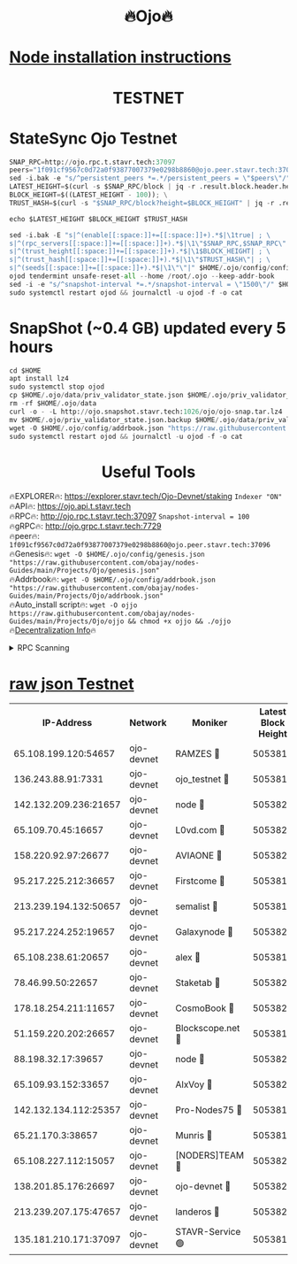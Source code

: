 <h1 align="center"> 🔥Ojo🔥</h1>

[Node installation instructions](https://github.com/obajay/nodes-Guides/tree/main/Projects/Ojo)
=

<h1 align="center"> TESTNET</h1>

# StateSync Ojo Testnet
```python
SNAP_RPC=http://ojo.rpc.t.stavr.tech:37097
peers="1f091cf9567c0d72a0f93877007379e0298b8860@ojo.peer.stavr.tech:37096"
sed -i.bak -e "s/^persistent_peers *=.*/persistent_peers = \"$peers\"/" $HOME/.ojo/config/config.toml
LATEST_HEIGHT=$(curl -s $SNAP_RPC/block | jq -r .result.block.header.height); \
BLOCK_HEIGHT=$((LATEST_HEIGHT - 100)); \
TRUST_HASH=$(curl -s "$SNAP_RPC/block?height=$BLOCK_HEIGHT" | jq -r .result.block_id.hash)

echo $LATEST_HEIGHT $BLOCK_HEIGHT $TRUST_HASH

sed -i.bak -E "s|^(enable[[:space:]]+=[[:space:]]+).*$|\1true| ; \
s|^(rpc_servers[[:space:]]+=[[:space:]]+).*$|\1\"$SNAP_RPC,$SNAP_RPC\"| ; \
s|^(trust_height[[:space:]]+=[[:space:]]+).*$|\1$BLOCK_HEIGHT| ; \
s|^(trust_hash[[:space:]]+=[[:space:]]+).*$|\1\"$TRUST_HASH\"| ; \
s|^(seeds[[:space:]]+=[[:space:]]+).*$|\1\"\"|" $HOME/.ojo/config/config.toml
ojod tendermint unsafe-reset-all --home /root/.ojo --keep-addr-book
sed -i -e "s/^snapshot-interval *=.*/snapshot-interval = \"1500\"/" $HOME/.ojo/config/app.toml
sudo systemctl restart ojod && journalctl -u ojod -f -o cat
```
# SnapShot (~0.4 GB) updated every 5 hours
```python
cd $HOME
apt install lz4
sudo systemctl stop ojod
cp $HOME/.ojo/data/priv_validator_state.json $HOME/.ojo/priv_validator_state.json.backup
rm -rf $HOME/.ojo/data
curl -o - -L http://ojo.snapshot.stavr.tech:1026/ojo/ojo-snap.tar.lz4 | lz4 -c -d - | tar -x -C $HOME/.ojo --strip-components 2
mv $HOME/.ojo/priv_validator_state.json.backup $HOME/.ojo/data/priv_validator_state.json
wget -O $HOME/.ojo/config/addrbook.json "https://raw.githubusercontent.com/obajay/nodes-Guides/main/Projects/Ojo/addrbook.json"
sudo systemctl restart ojod && journalctl -u ojod -f -o cat
```
 <h1 align="center"> Useful Tools</h1>

🔥EXPLORER🔥:        https://explorer.stavr.tech/Ojo-Devnet/staking        `Indexer "ON"` \
🔥API🔥:                     https://ojo.api.t.stavr.tech \
🔥RPC🔥:                    http://ojo.rpc.t.stavr.tech:37097              `Snapshot-interval = 100` \
🔥gRPC🔥:                  http://ojo.grpc.t.stavr.tech:7729 \
🔥peer🔥:                   `1f091cf9567c0d72a0f93877007379e0298b8860@ojo.peer.stavr.tech:37096` \
🔥Genesis🔥:    ```wget -O $HOME/.ojo/config/genesis.json "https://raw.githubusercontent.com/obajay/nodes-Guides/main/Projects/Ojo/genesis.json"``` \
🔥Addrbook🔥:    ```wget -O $HOME/.ojo/config/addrbook.json "https://raw.githubusercontent.com/obajay/nodes-Guides/main/Projects/Ojo/addrbook.json"``` \
🔥Auto_install script🔥: ```wget -O ojjo https://raw.githubusercontent.com/obajay/nodes-Guides/main/Projects/Ojo/ojjo && chmod +x ojjo && ./ojjo``` \
🔥[Decentralization Info](https://github.com/obajay/StateSync-snapshots/tree/main/Projects/Ojo/Decentralization)🔥



<details>
<summary>RPC Scanning</summary>

<h2 align="center"> We scan nodes in real time every 4 hours. And we provide the final result of RPC endpoints.
We cannot influence the operation of these nodes in any way. </h2>


```python
If Voting Power is higher than 0 --> then the Node is a validator of the network and may be subject to attack and be a potential threat to the chain.
```
```python
We marked such validators with a red symbol
```

</details>

[raw json Testnet](https://rpc-check.ojot.stavr.tech/ojot/rpc-ojot-result.json)
=


<table><tr><th>IP-Address</th><th>Network</th><th>Moniker</th><th>Latest Block Height</th><th>Earliest Block Height</th><th>Catching Up</th><th>Tx Index</th><th>Voting Power</th><th>Scan Time</th></tr><tr><td>65.108.199.120:54657</td><td>ojo-devnet</td><td>RAMZES 🔴</td><td>5053818</td><td>306156</td><td>False</td><td>on</td><td>15420</td><td>2024-01-20T16:53:43.421838532UTC</td></tr><tr><td>136.243.88.91:7331</td><td>ojo-devnet</td><td>ojo_testnet 🔴</td><td>5053819</td><td>308845</td><td>False</td><td>on</td><td>1000</td><td>2024-01-20T16:53:49.597958603UTC</td></tr><tr><td>142.132.209.236:21657</td><td>ojo-devnet</td><td>node 🔴</td><td>5053822</td><td>350001</td><td>False</td><td>on</td><td>1999</td><td>2024-01-20T16:54:07.495560719UTC</td></tr><tr><td>65.109.70.45:16657</td><td>ojo-devnet</td><td>L0vd.com 🔴</td><td>5053824</td><td>695918</td><td>False</td><td>off</td><td>998</td><td>2024-01-20T16:54:15.870080662UTC</td></tr><tr><td>158.220.92.97:26677</td><td>ojo-devnet</td><td>AVIAONE 🔴</td><td>5053821</td><td>2754001</td><td>False</td><td>on</td><td>19926</td><td>2024-01-20T16:54:02.216927269UTC</td></tr><tr><td>95.217.225.212:36657</td><td>ojo-devnet</td><td>Firstcome 🔴</td><td>5053819</td><td>2985946</td><td>False</td><td>on</td><td>13566</td><td>2024-01-20T16:53:49.335549986UTC</td></tr><tr><td>213.239.194.132:50657</td><td>ojo-devnet</td><td>semalist 🔴</td><td>5053818</td><td>3223522</td><td>False</td><td>on</td><td>21037</td><td>2024-01-20T16:53:43.774469359UTC</td></tr><tr><td>95.217.224.252:19657</td><td>ojo-devnet</td><td>Galaxynode 🔴</td><td>5053823</td><td>3685492</td><td>False</td><td>on</td><td>11888</td><td>2024-01-20T16:54:14.837202026UTC</td></tr><tr><td>65.108.238.61:20657</td><td>ojo-devnet</td><td>alex 🔴</td><td>5053818</td><td>4158001</td><td>False</td><td>on</td><td>11359</td><td>2024-01-20T16:53:42.954380029UTC</td></tr><tr><td>78.46.99.50:22657</td><td>ojo-devnet</td><td>Staketab 🔴</td><td>5053824</td><td>4254801</td><td>False</td><td>on</td><td>1276</td><td>2024-01-20T16:54:16.125513062UTC</td></tr><tr><td>178.18.254.211:11657</td><td>ojo-devnet</td><td>CosmoBook 🔴</td><td>5053822</td><td>4392001</td><td>False</td><td>off</td><td>1057</td><td>2024-01-20T16:54:09.848957116UTC</td></tr><tr><td>51.159.220.202:26657</td><td>ojo-devnet</td><td>Blockscope.net 🔴</td><td>5053818</td><td>4425001</td><td>False</td><td>on</td><td>1742</td><td>2024-01-20T16:53:42.605586078UTC</td></tr><tr><td>88.198.32.17:39657</td><td>ojo-devnet</td><td>node 🔴</td><td>5053823</td><td>4710001</td><td>False</td><td>on</td><td>87561</td><td>2024-01-20T16:54:10.090931282UTC</td></tr><tr><td>65.109.93.152:33657</td><td>ojo-devnet</td><td>AlxVoy 🔴</td><td>5053822</td><td>4943001</td><td>False</td><td>on</td><td>4491415</td><td>2024-01-20T16:54:07.238509753UTC</td></tr><tr><td>142.132.134.112:25357</td><td>ojo-devnet</td><td>Pro-Nodes75 🔴</td><td>5053818</td><td>4953818</td><td>False</td><td>on</td><td>24651</td><td>2024-01-20T16:53:46.646972592UTC</td></tr><tr><td>65.21.170.3:38657</td><td>ojo-devnet</td><td>Munris 🔴</td><td>5053819</td><td>4953819</td><td>False</td><td>off</td><td>20123</td><td>2024-01-20T16:53:49.010975150UTC</td></tr><tr><td>65.108.227.112:15057</td><td>ojo-devnet</td><td>[NODERS]TEAM 🔴</td><td>5053823</td><td>4953823</td><td>False</td><td>off</td><td>9999</td><td>2024-01-20T16:54:15.164461760UTC</td></tr><tr><td>138.201.85.176:26697</td><td>ojo-devnet</td><td>ojo-devnet 🔴</td><td>5053823</td><td>4953823</td><td>False</td><td>on</td><td>1000024000</td><td>2024-01-20T16:54:15.522090658UTC</td></tr><tr><td>213.239.207.175:47657</td><td>ojo-devnet</td><td>landeros 🔴</td><td>5053821</td><td>4967924</td><td>False</td><td>off</td><td>11083</td><td>2024-01-20T16:54:02.473019468UTC</td></tr><tr><td>135.181.210.171:37097</td><td>ojo-devnet</td><td>STAVR-Service 🟢</td><td>5053818</td><td>5052001</td><td>False</td><td>on</td><td>0</td><td>2024-01-20T16:53:44.355039008UTC</td></tr></table>
